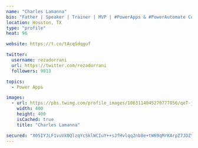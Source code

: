 ```yaml
---
name: "Charles Lamanna"
bio: "Father | Speaker | Trainer | MVP | #PowerApps & #PowerAutomate Community Super User | YouTuber Right-pointing triangle http://youtube.com/c/rezadorrani | Learn - Share - Clockwise rightwards and leftwards open circle arrows"
location: Houston, TX
type: "profile"
heat: 96

website: https://t.co/tAcqSdqguf

twitter:
  username: rezadorrani
  url: https://twitter.com/rezadorrani
  followers: 9013

topics:
  - Power Apps

images:
  - url: https://pbs.twimg.com/profile_images/1063114045270777856/qeT-jpWr_400x400.jpg
    width: 400
    height: 400
    isCached: true
    title: "Charles Lamanna"

secured: "X05IYJLF1vuVk0QlzqYcSklWCIuY++sJfHvlqq2nb8e+tW69qMrKArpZ7JDZtMyQ13spYNsHV53jt94eYO2LdGnj8nG5vekk+WoFEiZsCaYwTh3SFQpRvqh5fAzZShpDutAfKoflf0HLO0fcG9xBH8uUf5Jevs+bdk1VWO121Jzsczj3wXxKS0ap9JNp7Tzzix6YuSWS1ka8wN1JzKN499mqFyN5+A005ysYTnHqDkPkUfCQL2nPLYvGbrexP8CzddKyB1lTzdzHxS5dY1/TLnrqz2M9Nr9VCY0Z9i52R4j0RPQaSFJfyMwTy6VOR08on7dQ52OI2UpGxJs2WJgGPLx7B6wfYyjPbzESYLasDyCcIdq12gNl4TeoI0E3cjDg9pzO3SOc7Ec5Ik+ItW8SUEOvS2OP/DnWU1XM0ti3W8Q=;EXs04p81iy651CECw/iTKg=="
---
```


